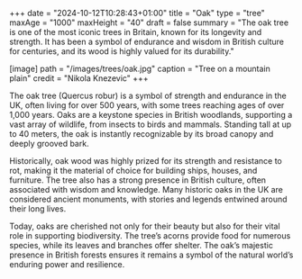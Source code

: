 +++
date = "2024-10-12T10:28:43+01:00"
title = "Oak"
type = "tree"
maxAge = "1000"
maxHeight = "40"
draft = false
summary = "The oak tree is one of the most iconic trees in Britain, known for its longevity and strength. It has been a symbol of endurance and wisdom in British culture for centuries, and its wood is highly valued for its durability."

[image]
path = "/images/trees/oak.jpg"
caption = "Tree on a mountain plain"
credit = "Nikola Knezevic"
+++

The oak tree (Quercus robur) is a symbol of strength and endurance in the UK, often living for over 500 years, with some trees reaching ages of over 1,000 years. Oaks are a keystone species in British woodlands, supporting a vast array of wildlife, from insects to birds and mammals. Standing tall at up to 40 meters, the oak is instantly recognizable by its broad canopy and deeply grooved bark.

Historically, oak wood was highly prized for its strength and resistance to rot, making it the material of choice for building ships, houses, and furniture. The tree also has a strong presence in British culture, often associated with wisdom and knowledge. Many historic oaks in the UK are considered ancient monuments, with stories and legends entwined around their long lives.

Today, oaks are cherished not only for their beauty but also for their vital role in supporting biodiversity. The tree’s acorns provide food for numerous species, while its leaves and branches offer shelter. The oak’s majestic presence in British forests ensures it remains a symbol of the natural world’s enduring power and resilience.
